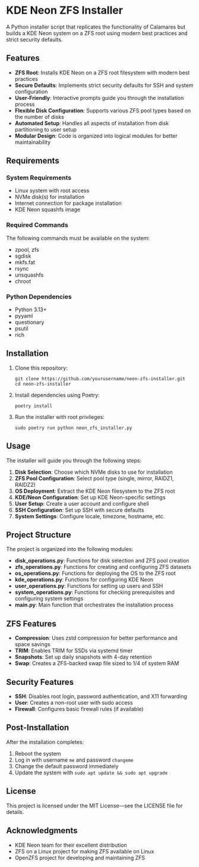 # KDE Neon ZFS Installer

A Python installer script that replicates the functionality of Calamares but builds a KDE Neon system on a ZFS root using modern best practices and strict security defaults.

## Features

- **ZFS Root**: Installs KDE Neon on a ZFS root filesystem with modern best practices
- **Secure Defaults**: Implements strict security defaults for SSH and system configuration
- **User-Friendly**: Interactive prompts guide you through the installation process
- **Flexible Disk Configuration**: Supports various ZFS pool types based on the number of disks
- **Automated Setup**: Handles all aspects of installation from disk partitioning to user setup
- **Modular Design**: Code is organized into logical modules for better maintainability

## Requirements

### System Requirements

- Linux system with root access
- NVMe disk(s) for installation
- Internet connection for package installation
- KDE Neon squashfs image

### Required Commands

The following commands must be available on the system:
- zpool, zfs
- sgdisk
- mkfs.fat
- rsync
- unsquashfs
- chroot

### Python Dependencies

- Python 3.13+
- pyyaml
- questionary
- psutil
- rich

## Installation

1. Clone this repository:
   ```
   git clone https://github.com/yourusername/neon-zfs-installer.git
   cd neon-zfs-installer
   ```

2. Install dependencies using Poetry:
   ```
   poetry install
   ```

3. Run the installer with root privileges:
   ```
   sudo poetry run python neon_zfs_installer.py
   ```

## Usage

The installer will guide you through the following steps:

1. **Disk Selection**: Choose which NVMe disks to use for installation
2. **ZFS Pool Configuration**: Select pool type (single, mirror, RAIDZ1, RAIDZ2)
3. **OS Deployment**: Extract the KDE Neon filesystem to the ZFS root
4. **KDE/Neon Configuration**: Set up KDE Neon-specific settings
5. **User Setup**: Create a user account and configure shell
6. **SSH Configuration**: Set up SSH with secure defaults
7. **System Settings**: Configure locale, timezone, hostname, etc.

## Project Structure

The project is organized into the following modules:

- **disk_operations.py**: Functions for disk selection and ZFS pool creation
- **zfs_operations.py**: Functions for creating and configuring ZFS datasets
- **os_operations.py**: Functions for deploying the OS to the ZFS root
- **kde_operations.py**: Functions for configuring KDE Neon
- **user_operations.py**: Functions for setting up users and SSH
- **system_operations.py**: Functions for checking prerequisites and configuring system settings
- **main.py**: Main function that orchestrates the installation process

## ZFS Features

- **Compression**: Uses zstd compression for better performance and space savings
- **TRIM**: Enables TRIM for SSDs via systemd timer
- **Snapshots**: Set up daily snapshots with 4-day retention
- **Swap**: Creates a ZFS-backed swap file sized to 1/4 of system RAM

## Security Features

- **SSH**: Disables root login, password authentication, and X11 forwarding
- **User**: Creates a non-root user with sudo access
- **Firewall**: Configures basic firewall rules (if available)

## Post-Installation

After the installation completes:

1. Reboot the system
2. Log in with username `me` and password `changeme`
3. Change the default password immediately
4. Update the system with `sudo apt update && sudo apt upgrade`

## License

This project is licensed under the MIT License—see the LICENSE file for details.

## Acknowledgments

- KDE Neon team for their excellent distribution
- ZFS on a Linux project for making ZFS available on Linux
- OpenZFS project for developing and maintaining ZFS
